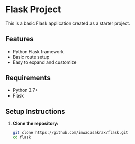 # Flask Project

This is a basic Flask application created as a starter project.

## Features

- Python Flask framework
- Basic route setup
- Easy to expand and customize

## Requirements

- Python 3.7+
- Flask

## Setup Instructions

1. **Clone the repository:**
   ```bash
   git clone https://github.com/imwaqasakrax/flask.git
   cd flask
